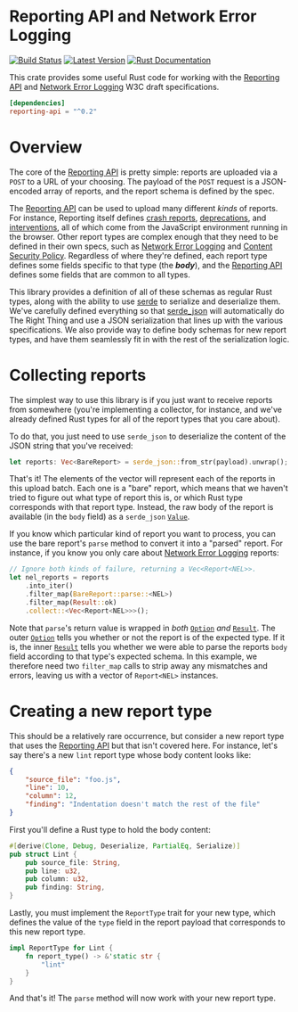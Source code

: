 # Reporting API and Network Error Logging

[![Build Status](https://api.travis-ci.org/dcreager/rs-reporting-api.svg?branch=master)](https://travis-ci.org/dcreager/rs-reporting-api)
[![Latest Version](https://img.shields.io/crates/v/reporting-api.svg)](https://crates.io/crates/reporting-api)
[![Rust Documentation](https://img.shields.io/badge/api-rustdoc-blue.svg)](https://docs.rs/reporting-api)

This crate provides some useful Rust code for working with the [Reporting API][]
and [Network Error Logging][] W3C draft specifications.

[Reporting API]: https://w3c.github.io/reporting/
[Network Error Logging]: https://w3c.github.io/network-error-logging/

``` toml
[dependencies]
reporting-api = "^0.2"
```

# Overview

The core of the [Reporting API][] is pretty simple: reports are uploaded via a
`POST` to a URL of your choosing.  The payload of the `POST` request is a
JSON-encoded array of reports, and the report schema is defined by the spec.

The [Reporting API][] can be used to upload many different _kinds_ of reports.
For instance, Reporting itself defines [crash reports][], [deprecations][], and
[interventions][], all of which come from the JavaScript environment running in
the browser.  Other report types are complex enough that they need to be defined
in their own specs, such as [Network Error Logging][] and [Content Security
Policy][].  Regardless of where they're defined, each report type defines some
fields specific to that type (the **_body_**), and the [Reporting API][] defines
some fields that are common to all types.

[crash reports]: https://w3c.github.io/reporting/#crash-report
[deprecations]: https://w3c.github.io/reporting/#deprecation-report
[interventions]: https://w3c.github.io/reporting/#intervention-report
[Content Security Policy]: https://www.w3.org/TR/CSP3/

This library provides a definition of all of these schemas as regular Rust
types, along with the ability to use [serde][] to serialize and deserialize
them.  We've carefully defined everything so that [serde_json][] will
automatically do The Right Thing and use a JSON serialization that lines up with
the various specifications.  We also provide way to define body schemas for new
report types, and have them seamlessly fit in with the rest of the serialization
logic.

[serde]: https://docs.rs/serde/
[serde_json]: https://docs.rs/serde_json/

# Collecting reports

The simplest way to use this library is if you just want to receive reports from
somewhere (you're implementing a collector, for instance, and we've already
defined Rust types for all of the report types that you care about).

To do that, you just need to use `serde_json` to deserialize the content of the
JSON string that you've received:

``` rust
let reports: Vec<BareReport> = serde_json::from_str(payload).unwrap();
```

That's it!  The elements of the vector will represent each of the reports in
this upload batch.  Each one is a "bare" report, which means that we haven't
tried to figure out what type of report this is, or which Rust type corresponds
with that report type.  Instead, the raw body of the report is available (in the
`body` field) as a `serde_json` [`Value`][].

If you know which particular kind of report you want to process, you can use the
bare report's `parse` method to convert it into a "parsed" report.  For
instance, if you know you only care about [Network Error Logging][] reports:

``` rust
// Ignore both kinds of failure, returning a Vec<Report<NEL>>.
let nel_reports = reports
    .into_iter()
    .filter_map(BareReport::parse::<NEL>)
    .filter_map(Result::ok)
    .collect::<Vec<Report<NEL>>>();
```

[`Value`]: https://docs.rs/serde_json/*/serde_json/value/enum.Value.html

Note that `parse`'s return value is wrapped in _both_ [`Option`][] _and_
[`Result`][].  The outer [`Option`][] tells you whether or not the report is of
the expected type.  If it is, the inner [`Result`][] tells you whether we were
able to parse the reports `body` field according to that type's expected schema.
In this example, we therefore need two `filter_map` calls to strip away any
mismatches and errors, leaving us with a vector of `Report<NEL>` instances.

[`Option`]: https://doc.rust-lang.org/std/option/enum.Option.html
[`Result`]: https://doc.rust-lang.org/std/result/enum.Result.html

# Creating a new report type

This should be a relatively rare occurrence, but consider a new report type that
uses the [Reporting API][] but that isn't covered here.  For instance, let's say
there's a new `lint` report type whose body content looks like:

``` json
{
    "source_file": "foo.js",
    "line": 10,
    "column": 12,
    "finding": "Indentation doesn't match the rest of the file"
}
```

First you'll define a Rust type to hold the body content:

``` rust
#[derive(Clone, Debug, Deserialize, PartialEq, Serialize)]
pub struct Lint {
    pub source_file: String,
    pub line: u32,
    pub column: u32,
    pub finding: String,
}
```

Lastly, you must implement the `ReportType` trait for your new type, which
defines the value of the `type` field in the report payload that corresponds to
this new report type.

``` rust
impl ReportType for Lint {
    fn report_type() -> &'static str {
        "lint"
    }
}
```

And that's it!  The `parse` method will now work with your new report type.
